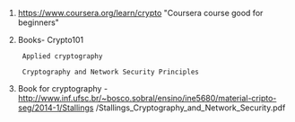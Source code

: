 1. https://www.coursera.org/learn/crypto "Coursera course good for beginners"

2. Books-
        Crypto101
        
        Applied cryptography
        
        Cryptography and Network Security Principles

3. Book for cryptography - 
        http://www.inf.ufsc.br/~bosco.sobral/ensino/ine5680/material-cripto-seg/2014-1/Stallings                        /Stallings_Cryptography_and_Network_Security.pdf
